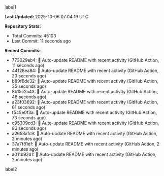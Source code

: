 
label1 
<!-- ACTIVITY_START -->
**Last Updated:** 2025-10-06 07:04:19 UTC

**Repository Stats:**
- Total Commits: 45103
- Last Commit: 11 seconds ago

**Recent Commits:**
- 773029eb4: 🤖 Auto-update README with recent activity (GitHub Action, 11 seconds ago)
- 44128ea84: 🤖 Auto-update README with recent activity (GitHub Action, 23 seconds ago)
- b89f6de32: 🤖 Auto-update README with recent activity (GitHub Action, 35 seconds ago)
- 8b15c2a43: 🤖 Auto-update README with recent activity (GitHub Action, 48 seconds ago)
- a23f03692: 🤖 Auto-update README with recent activity (GitHub Action, 61 seconds ago)
- f545e0f3a: 🤖 Auto-update README with recent activity (GitHub Action, 73 seconds ago)
- c95309cd3: 🤖 Auto-update README with recent activity (GitHub Action, 83 seconds ago)
- a2658afc9: 🤖 Auto-update README with recent activity (GitHub Action, 2 minutes ago)
- 37a7f81df: 🤖 Auto-update README with recent activity (GitHub Action, 2 minutes ago)
- a011b92d1: 🤖 Auto-update README with recent activity (GitHub Action, 2 minutes ago)
<!-- ACTIVITY_END -->

label2
